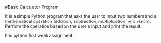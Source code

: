 #Basic Calculator Program

It is a simple Python program that asks the user to input two numbers and a mathematical operation (addition, subtraction, multiplication, or division).
Perform the operation based on the user's input and print the result.

It is python first week assignment
